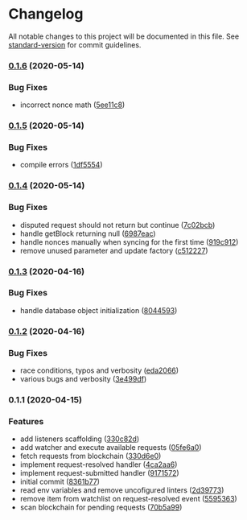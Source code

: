 # Changelog

All notable changes to this project will be documented in this file. See [standard-version](https://github.com/conventional-changelog/standard-version) for commit guidelines.

### [0.1.6](https://github.com/kleros/gtcr-action-bot/compare/v0.1.5...v0.1.6) (2020-05-14)


### Bug Fixes

* incorrect nonce math ([5ee11c8](https://github.com/kleros/gtcr-action-bot/commit/5ee11c8a4168c2137058ba5ec8d056740d429d2b))

### [0.1.5](https://github.com/kleros/gtcr-action-bot/compare/v0.1.4...v0.1.5) (2020-05-14)


### Bug Fixes

* compile errors ([1df5554](https://github.com/kleros/gtcr-action-bot/commit/1df555493c98e99a4e70fe07dfa783d2a521b2b9))

### [0.1.4](https://github.com/kleros/gtcr-action-bot/compare/v0.1.3...v0.1.4) (2020-05-14)


### Bug Fixes

* disputed request should not return but continue ([7c02bcb](https://github.com/kleros/gtcr-action-bot/commit/7c02bcbf09fd30240b3a06c92862ed94c65d413f))
* handle getBlock returning null ([6987eac](https://github.com/kleros/gtcr-action-bot/commit/6987eac81f891070979643ca7eb4f864bea07a78))
* handle nonces manually when syncing for the first time ([919c912](https://github.com/kleros/gtcr-action-bot/commit/919c9124d7ab04edff21e0c0ec6dded8681260ed))
* remove unused parameter and update factory ([c512227](https://github.com/kleros/gtcr-action-bot/commit/c5122278ae63b7da67f07ee2fc8cacc4e1b189e6))

### [0.1.3](https://github.com/kleros/gtcr-action-bot/compare/v0.1.2...v0.1.3) (2020-04-16)


### Bug Fixes

* handle database object initialization ([8044593](https://github.com/kleros/gtcr-action-bot/commit/8044593bf0347d4d6ebdc2a90f740a0b3cf1c1f7))

### [0.1.2](https://github.com/kleros/gtcr-action-bot/compare/v0.1.1...v0.1.2) (2020-04-16)


### Bug Fixes

* race conditions, typos and verbosity ([eda2066](https://github.com/kleros/gtcr-action-bot/commit/eda2066c36e1f0535b67be7bcb7480437d10ebc6))
* various bugs and verbosity ([3e499df](https://github.com/kleros/gtcr-action-bot/commit/3e499df2a034c5ef0e475989e8e3a817ddd8b22d))

### 0.1.1 (2020-04-15)


### Features

* add listeners scaffolding ([330c82d](https://github.com/kleros/gtcr-action-bot/commit/330c82dc1339f93b04432ec2e6c39e2fb5badd81))
* add watcher and execute available requests ([05fe6a0](https://github.com/kleros/gtcr-action-bot/commit/05fe6a0621ea365176c2e809f76909e4c4912fa1))
* fetch requests from blockchain ([330d6e0](https://github.com/kleros/gtcr-action-bot/commit/330d6e035dabd689749f37635dddd602e83a2b9a))
* implement request-resolved handler ([4ca2aa6](https://github.com/kleros/gtcr-action-bot/commit/4ca2aa646fa368ca37d6d512367ae899686559f9))
* implement request-submitted handler ([9171572](https://github.com/kleros/gtcr-action-bot/commit/91715721c21fdd26ea67c279abb3fb361df22d36))
* initial commit ([8361b77](https://github.com/kleros/gtcr-action-bot/commit/8361b7786fbec67a90136b8524633a6598c52429))
* read env variables and remove uncofigured linters ([2d39773](https://github.com/kleros/gtcr-action-bot/commit/2d39773a75c211356aba9a7e06102ee2afaf171e))
* remove item from watchlist on request-resolved event ([5595363](https://github.com/kleros/gtcr-action-bot/commit/5595363dbcd36c6ce5242a2e3c63327a75f21380))
* scan blockchain for pending requests ([70b5a99](https://github.com/kleros/gtcr-action-bot/commit/70b5a99848358bf6a777f42ed6c069df5cfbee23))
